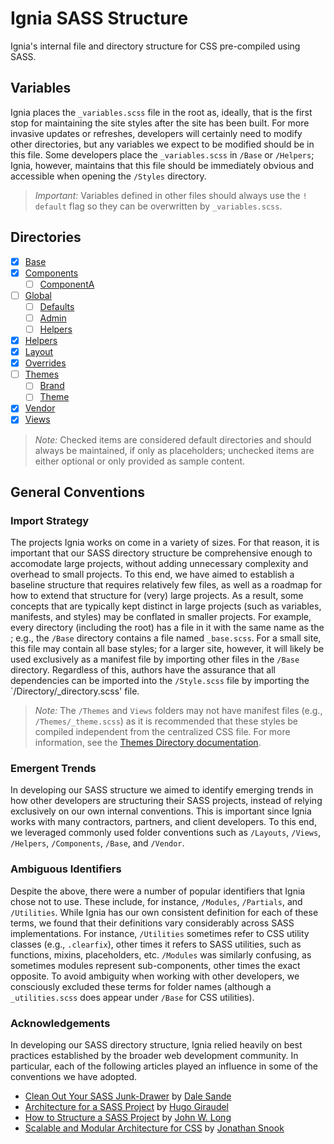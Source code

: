 # Ignia SASS Structure
Ignia's internal file and directory structure for CSS pre-compiled using SASS.

## Variables
Ignia places the `_variables.scss` file in the root as, ideally, that is the first stop for maintaining the site styles after the site has been built. For more invasive updates or refreshes, developers will certainly need to modify other directories, but any variables we expect to be modified should be in this file. Some developers place the `_variables.scss` in `/Base` or `/Helpers`; Ignia, however, maintains that this file should be immediately obvious and accessible when opening the `/Styles` directory.

> *Important:* Variables defined in other files should always use the `! default` flag so they can be overwritten by `_variables.scss`.

## Directories
- [x] [Base](./Base/)
- [x] [Components](./Components/)
  - [ ] [ComponentA](./Components/ComponentA/)
- [ ] [Global](./Global/)
  - [ ] [Defaults](./Global/Defaults/)
  - [ ] [Admin](./Global/Admin/)
  - [ ] [Helpers](./Global/Helpers/)
- [x] [Helpers](./Helpers/)
- [x] [Layout](./Layout/)
- [x] [Overrides](./Overrides/)
- [ ] [Themes](./Themes/)
  - [ ] [Brand](./Themes/Brand/)
  - [ ] [Theme](./Themes/Theme/)
- [x] [Vendor](./Vendor/)
- [x] [Views](./Views/)

> *Note:* Checked items are considered default directories and should always be maintained, if only as placeholders; unchecked items are either optional or only provided as sample content.

## General Conventions

### Import Strategy
The projects Ignia works on come in a variety of sizes. For that reason, it is important that our SASS directory structure be comprehensive enough to accomodate large projects, without adding unnecessary complexity and overhead to small projects. To this end, we have aimed to establish a baseline structure that requires relatively few files, as well as a roadmap for how to extend that structure for (very) large projects. As a result, some concepts that are typically kept distinct in large projects (such as variables, manifests, and styles) may be conflated in smaller projects. For example, every directory (including the root) has a file in it with the same name as the ; e.g., the `/Base` directory contains a file named `_base.scss`. For a small site, this file may contain all base styles; for a larger site, however, it will likely be used exclusively as a manifest file by importing other files in the `/Base` directory. Regardless of this, authors have the assurance that all dependencies can be imported into the `/Style.scss` file by importing the `/Directory/_directory.scss' file.

> *Note:* The `/Themes` and `Views` folders may not have manifest files (e.g., `/Themes/_theme.scss`) as it is recommended that these styles be compiled independent from the centralized CSS file. For more information, see the [Themes Directory documentation](./Themes/).

### Emergent Trends
In developing our SASS structure we aimed to identify emerging trends in how other developers are structuring their SASS projects, instead of relying exclusively on our own internal conventions. This is important since Ignia works with many contractors, partners, and client developers. To this end, we leveraged commonly used folder conventions such as `/Layouts`, `/Views`, `/Helpers`, `/Components`, `/Base`, and `/Vendor`.

### Ambiguous Identifiers
Despite the above, there were a number of popular identifiers that Ignia chose not to use. These include, for instance, `/Modules`, `/Partials`, and `/Utilities`. While Ignia has our own consistent definition for each of these terms, we found that their definitions vary considerably across SASS implementations. For instance, `/Utilities` sometimes refer to CSS utility classes (e.g., `.clearfix`), other times it refers to SASS utilities, such as functions, mixins, placeholders, etc. `/Modules` was similarly confusing, as sometimes modules represent sub-components, other times the exact opposite. To avoid ambiguity when working with other developers, we consciously excluded these terms for folder names (although a `_utilities.scss` does appear under `/Base` for CSS utilities).

### Acknowledgements
In developing our SASS directory structure, Ignia relied heavily on best practices established by the broader web development community. In particular, each of the following articles played an influence in some of the conventions we have adopted.
- [Clean Out Your SASS Junk-Drawer](http://gist.io/4436524) by [Dale Sande](https://github.com/anotheruiguy)
- [Architecture for a SASS Project](http://www.sitepoint.com/architecture-sass-project/) by [Hugo Giraudel](https://github.com/HugoGiraudel)
- [How to Structure a SASS Project](http://thesassway.com/beginner/how-to-structure-a-sass-project) by [John W. Long](http://wiseheartdesign.com/)
- [Scalable and Modular Architecture for CSS](https://smacss.com/) by [Jonathan Snook](https://github.com/snookca)
